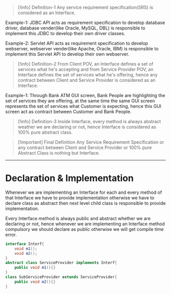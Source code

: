 

> [!info] Definition-1
> Any service requirement specification(SRS) is considered as an Interface.

Example-1: JDBC API acts as requirement specification to develop database driver, database vender(like Oracle, MySQL, DBL) is responsible to implement this JDBC to develop their own driver classes.

Example-2: Servlet API acts as requirement specification to develop webserver, webserver vender(like Apache, Oracle, IBM) is responsible to implement this Servlet API to develop their own webserver.

> [!info] Definition-2
> From Client POV, an Interface defines a set of services what he's accepting and from Service Provider POV, an Interface defines the set of services what he's offering, hence any contract between Client and Service Provider is considered as an Interface.

Example-1: Through Bank ATM GUI screen, Bank People are highlighting the set of services they are offering, at the same time the same GUI screen represents the set of services what Customer is expecting, hence this GUI screen act as contract between Customer and Bank People.


> [!info] Definition-3
> Inside Interface, every method is always abstract weather we are declaring or not, hence Interface is considered as 100% pure abstract class.


> [!important] Final Definition
> Any Service Requirement Specification or any contract between Client and Service Provider or 100% pure Abstract Class is nothing but Interface.

---
# Declaration & Implementation

Whenever we are implementing an Interface for each and every method of that Interface we have to provide implementation otherwise we have to declare class as abstract then next level child class is responsible to provide implementation.

Every Interface method is always public and abstract whether we are declaring or not, hence whenever we are implementing an Interface method compulsory we should declare as public otherwise we will get compile time error.

```java
interface Interf{
	void m1();
	void m2();
}
abstract class ServiceProvider implements Interf{
	public void m1(){}
}
class SubServiceProvider extends ServiceProvider{
	public void m2(){}
}
```